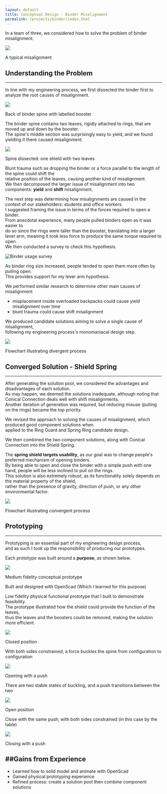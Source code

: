 ```yaml
---
layout: default
title: Conceptual Design - Binder Misalignment
permalink: /projects/binder/index.html
---
```


In a team of three, we considered how to solve the problem of binder misalignment.
<div class="frames">
<img src="misaligned.jpg">
<p>A typical misalignment</p>
</div>

<a name="analysis"> </a>
## Understanding the Problem
-------------------------
In line with my engineering process, we first dissected the binder first to analyze the root causes of misalignment.

<div class="frames">
<img src="dissected1.jpg">
<p>Back of binder spine with labelled booster</p>
</div>

The binder spine contains two leaves, rigidly attached to rings, that are moved up and down by the booster.  
The spine's middle section was surprisingly easy to yield, and we found yielding it there caused misalignment.  

<div class="frames">
<img src="dissected2.jpg">
<p>Spine dissected: one shield with two leaves</p>
</div>

Blunt trauma such as dropping the binder or a force parallel to the length of the spine could shift the  
relative position of the leaves, causing another kind of misalignment.  
We then decomposed the larger issue of misalignment into two components: **yield** and **shift** misalignment. 

The next step was determining how misalignments are caused in the context of our stakeholders: students and office workers.  
I suggested framing the issue in terms of the forces required to open a binder.  
From anecdotal experience, many people pulled binders open as it was easier to  
do so since the rings were taller than the booster, translating into a larger  
lever arm, meaning it took less force to produce the same torque required to open.  
We then conducted a survey to check this hypothesis.

![Binder usage survey](survey.jpg)

<a name="divergent"> </a> 
As binder ring size increased, people tended to open them more often by pulling open.  
This provides support for my lever arm hypothesis.  

We performed similar research to determine other main causes of misalignment
- misplacement inside overloaded backpacks could cause yield misalignment over time  
- blunt trauma could cause shift misalignment  

We produced candidate solutions aiming to solve a single cause of misalignment,  
following my engineering process's monomaniacal design step.


<div class="frames">
<a href="divergentflowchart.jpg"><img src="divergentflowchartthumb.jpg"></a>
<p>Flowchart illustrating divergent process</p>
</div>

<a name="convergent"> </a>
## Converged Solution - Shield Spring
-------------------------------------
After generating the solution pool, we considered the advantages and disadvantages of each solution.  
As may happen, we deemed the solutions inadequate, although noting that Conical Connection deals well with shift misalignments.  
Another iteration of generation was required, but reducing misuse (pulling on the rings) became the top priority.

We revised the approach to solving the causes of misalignment, which produced good component solutions when  
applied to the Ring Guard and Spring Ring candidate design.  

We then combined the two component solutions, along with Conical Connection into the Shield Spring.

The **spring shield targets usability**, as our goal was to change people's preferred mechanism of opening binders.  
By being able to open and close the binder with a simple push with one hand, people will be less inclined to pull on the rings.  
This solution is also extremely robust, as its functionality solely depends on the material property of the shield,  
rather than the presence of gravity, direction of push, or any other environmental factor.  
<div class="frames">
<a href="convergentflowchart.jpg"><img src="convergentflowchartthumb.jpg"></a>
<p>Flowchart illustrating convergent process</p>
</div>

<a name="prototype"> </a>
## Prototyping 
--------------------
Prototyping is an essential part of my engineering design process,  
and as such I took up the responsibility of producing our prototypes.  

Each prototype was built around a **purpose**, as shown below.

<div class="frames">
<img src="conceptualprototype.gif">
<p>Medium fidelity conceptual prototype</p>
</div>
Built and designed with OpenScad (Which I learned for this purpose)

Low fidelity physical functional prototype that I built to demonstrate feasibility.  
The prototype illustrated how the shield could provide the function of the leaves,  
thus the leaves and the boosters could be removed, making the solution more efficient.

<div class="frames">
<img src="closedposition.jpg">
<p>Closed position</p>
</div>

With both sides constrained, a force buckles the spine from configuration to configuration

<div class="frames">
<img src="opening.jpg">
<p>Opening with a push</p>
</div>

There are two stable states of buckling, and a push transitions between the two

<div class="frames">
<img src="openposition.jpg">
<p>Open position</p>
</div>

Close with the same push, with both sides constrained (in this case by the table)

<div class="frames">
<img src="closing.jpg">
<p>Closing with a push</p>
</div>

<a name="gains"> </a> 
##Gains from Experience
--------------------
- Learned how to solid model and animate with OpenScad
- Gained physical prototyping experience
- Refined process: create a solution pool then combine component solutions
 